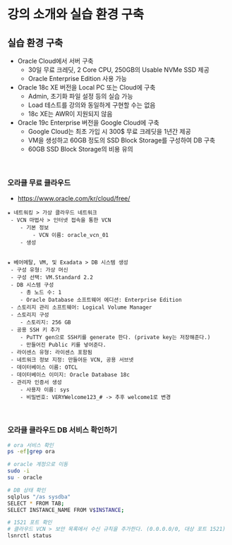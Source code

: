 # 강의 소개와 실습 환경 구축

## 실습 환경 구축

 - Oracle Cloud에서 서버 구축
    - 30일 무료 크레딧, 2 Core CPU, 250GB의 Usable NVMe SSD 제공
    - Oracle Enterprise Edition 사용 가능
 - Oracle 18c XE 버전을 Local PC 또는 Cloud에 구축
    - Admin, 초기화 파일 설정 등의 실습 가능
    - Load 테스트를 강의와 동일하게 구현할 수는 없음
    - 18c XE는 AWR이 지원되지 않음
 - Oracle 19c Enterprise 버전을 Google Cloud에 구축
    - Google Cloud는 최초 가입 시 300$ 무료 크레딧을 1년간 제공
    - VM을 생성하고 60GB 정도의 SSD Block Storage를 구성하여 DB 구축
    - 60GB SSD Block Storage의 비용 유의

<br/>

### 오라클 무료 클라우드

 - https://www.oracle.com/kr/cloud/free/

```
★ 네트워킹 > 가상 클라우드 네트워크
 - VCN 마법사 > 인터넷 접속을 통한 VCN
    - 기본 정보
        - VCN 이름: oracle_vcn_01
    - 생성


★ 베어메탈, VM, 및 Exadata > DB 시스템 생성
 - 구성 유형: 가상 머신
 - 구성 선택: VM.Standard 2.2
 - DB 시스템 구성
    - 총 노드 수: 1
    - Oracle Database 소프트웨어 에디션: Enterprise Edition
 - 스토리지 관리 소프트웨어: Logical Volume Manager
 - 스토리지 구성
    - 스토리지: 256 GB
 - 공용 SSH 키 추가
    - PuTTY gen으로 SSH키를 generate 한다. (private key는 저장해준다.)
    - 만들어진 Public 키를 넣어준다.
 - 라이센스 유형: 라이센스 포함됨
 - 네트워크 정보 지정: 만들어둔 VCN, 공용 서브넷
 - 데이터베이스 이름: OTCL
 - 데이터베이스 이미지: Oracle Database 18c
 - 관리자 인증서 생성
    - 사용자 이름: sys
    - 비밀번호: VERYWelcome123_# -> 추후 welcome1로 변경
```
<br/>

### 오라클 클라우드 DB 서비스 확인하기

```bash
# ora 서비스 확인
ps -ef|grep ora

# oracle 계정으로 이동
sudo -i
su - oracle

# DB 상태 확인
sqlplus "/as sysdba"
SELECT * FROM TAB;
SELECT INSTANCE_NAME FROM V$INSTANCE;

# 1521 포트 확인
# 클라우드 VCN > 보안 목록에서 수신 규칙을 추가한다. (0.0.0.0/0, 대상 포트 1521)
lsnrctl status
```
